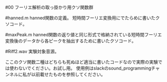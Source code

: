 #00
フーリエ解析の取っ掛かり用クソ関数群

#hanned.m
hanned関数の定義。
短時間フーリエ変換用にでたらめに書いたクソコード。

#maxPeak.m
hanned関数の返り値と同じ形式で格納されている短時間フーリエ変換後のデータから各ピークを抽出するために書いたクソコード。

#Riff2.wav
実験対象音源。

ここのクソ関数二種はどちらも死ぬほど適当に書いたコードなので実際の実験では使わないでください。お試し用。
使用例はslackのsound_programmingチャンネルに私が以前載せたものを参照してください。